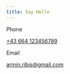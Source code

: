 ```yaml
---
title: Say Hello
---
```

Phone

[+43 664 123456789](tel:+43664123456789)

Email

[armin.ribis@gmail.com](mailto:armin.ribis@hotmail.com)
